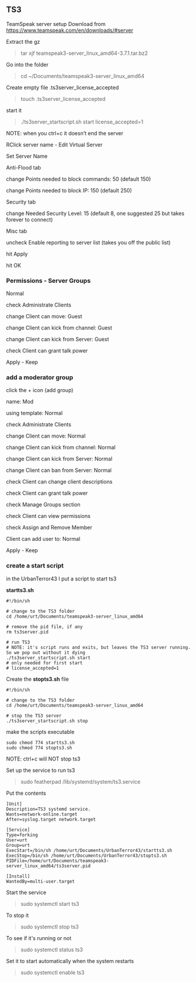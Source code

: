 ## TS3
TeamSpeak server setup
Download from https://www.teamspeak.com/en/downloads/#server

Extract the gz
> tar xjf teamspeak3-server_linux_amd64-3.7.1.tar.bz2

Go into the folder
> cd ~/Documents/teamspeak3-server_linux_amd64

Create empty file .ts3server_license_accepted
> touch .ts3server_license_accepted

start it
> ./ts3server_startscript.sh start license_accepted=1

NOTE: when you ctrl+c it doesn’t end the server

RClick server name - Edit Virtual Server

Set Server Name

Anti-Flood tab

change Points needed to block commands: 50 (default 150)

change Points needed to block IP: 150 (default 250)

Security tab

change Needed Security Level: 15 (default 8, one suggested 25 but takes forever to connect)

Misc tab

uncheck Enable reporting to server list (takes you off the public list)

hit Apply

hit OK


### Permissions - Server Groups

Normal

check Administrate Clients

change Client can move: Guest

change Client can kick from channel: Guest

change Client can kick from Server: Guest

check Client can grant talk power

Apply - Keep


### add a moderator group

click the + icon (add group)

name: Mod

using template: Normal

check Administrate Clients

change Client can move: Normal

change Client can kick from channel: Normal

change Client can kick from Server: Normal

change Client can ban from Server: Normal

check Client can change client descriptions

check Client can grant talk power


check Manage Groups section

check Client can view permissions

check Assign and Remove Member

Client can add user to: Normal

Apply - Keep

### create a start script

in the UrbanTerror43 I put a script to start ts3

**startts3.sh**
```
#!/bin/sh

# change to the TS3 folder
cd /home/urt/Documents/teamspeak3-server_linux_amd64

# remove the pid file, if any
rm ts3server.pid

# run TS3
# NOTE: it's script runs and exits, but leaves the TS3 server running. So we pop out without it dying
./ts3server_startscript.sh start
# only needed for first start
# license_accepted=1

```

Create the **stopts3.sh** file
```
#!/bin/sh

# change to the TS3 folder
cd /home/urt/Documents/teamspeak3-server_linux_amd64

# stop the TS3 server
./ts3server_startscript.sh stop
```

make the scripts executable
```
sudo chmod 774 startts3.sh
sudo chmod 774 stopts3.sh
```

NOTE: ctrl+c will NOT stop ts3

Set up the service to run ts3
> sudo featherpad /lib/systemd/system/ts3.service

Put the contents
```
[Unit]
Description=TS3 systemd service.
Wants=network-online.target
After=syslog.target network.target

[Service]
Type=forking
User=urt
Group=urt
ExecStart=/bin/sh /home/urt/Documents/UrbanTerror43/startts3.sh
ExecStop=/bin/sh /home/urt/Documents/UrbanTerror43/stopts3.sh
PIDFile=/home/urt/Documents/teamspeak3-server_linux_amd64/ts3server.pid

[Install]
WantedBy=multi-user.target
```

Start the service
> sudo systemctl start ts3

To stop it
> sudo systemctl stop ts3

To see if it's running or not
> sudo systemctl status ts3

Set it to start automatically when the system restarts
> sudo systemctl enable ts3

